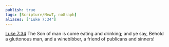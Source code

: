 ```yaml
---
publish: true
tags: [Scripture/NewT, noGraph]
aliases: ["Luke 7:34"]
---
```

[Luke 7:34](https://churchofjesuschrist.org/study/scriptures/nt/luke/7?lang=eng&id=p34#p34) The Son of man is come eating and drinking; and ye say, Behold a gluttonous man, and a winebibber, a friend of publicans and sinners!
